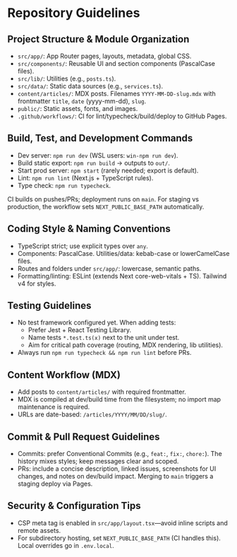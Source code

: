 # Repository Guidelines

## Project Structure & Module Organization
- `src/app/`: App Router pages, layouts, metadata, global CSS.
- `src/components/`: Reusable UI and section components (PascalCase files).
- `src/lib/`: Utilities (e.g., `posts.ts`).
- `src/data/`: Static data sources (e.g., `services.ts`).
- `content/articles/`: MDX posts. Filenames `YYYY-MM-DD-slug.mdx` with frontmatter `title`, `date` (yyyy-mm-dd), `slug`.
- `public/`: Static assets, fonts, and images.
- `.github/workflows/`: CI for lint/typecheck/build/deploy to GitHub Pages.

## Build, Test, and Development Commands
- Dev server: `npm run dev` (WSL users: `win-npm run dev`).
- Build static export: `npm run build` → outputs to `out/`.
- Start prod server: `npm start` (rarely needed; export is default).
- Lint: `npm run lint` (Next.js + TypeScript rules).
- Type check: `npm run typecheck`.

CI builds on pushes/PRs; deployment runs on `main`. For staging vs production, the workflow sets `NEXT_PUBLIC_BASE_PATH` automatically.

## Coding Style & Naming Conventions
- TypeScript strict; use explicit types over `any`.
- Components: PascalCase. Utilities/data: kebab-case or lowerCamelCase files.
- Routes and folders under `src/app/`: lowercase, semantic paths.
- Formatting/linting: ESLint (extends Next core-web-vitals + TS). Tailwind v4 for styles.

## Testing Guidelines
- No test framework configured yet. When adding tests:
  - Prefer Jest + React Testing Library.
  - Name tests `*.test.ts(x)` next to the unit under test.
  - Aim for critical path coverage (routing, MDX rendering, lib utilities).
- Always run `npm run typecheck && npm run lint` before PRs.

## Content Workflow (MDX)
- Add posts to `content/articles/` with required frontmatter.
- MDX is compiled at dev/build time from the filesystem; no import map maintenance is required.
- URLs are date-based: `/articles/YYYY/MM/DD/slug/`.

## Commit & Pull Request Guidelines
- Commits: prefer Conventional Commits (e.g., `feat:`, `fix:`, `chore:`). The history mixes styles; keep messages clear and scoped.
- PRs: include a concise description, linked issues, screenshots for UI changes, and notes on dev/build impact. Merging to `main` triggers a staging deploy via Pages.

## Security & Configuration Tips
- CSP meta tag is enabled in `src/app/layout.tsx`—avoid inline scripts and remote assets.
- For subdirectory hosting, set `NEXT_PUBLIC_BASE_PATH` (CI handles this). Local overrides go in `.env.local`.
